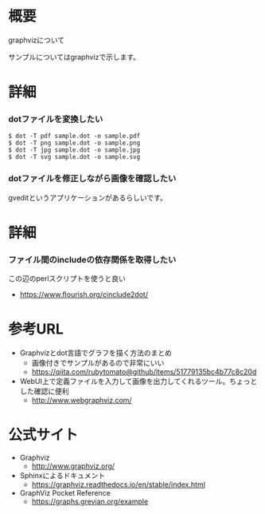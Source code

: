 # 概要
graphvizについて

サンプルについてはgraphvizで示します。

# 詳細

### dotファイルを変換したい
```
$ dot -T pdf sample.dot -o sample.pdf 
$ dot -T png sample.dot -o sample.png
$ dot -T jpg sample.dot -o sample.jpg
$ dot -T svg sample.dot -o sample.svg
```

### dotファイルを修正しながら画像を確認したい
gveditというアプリケーションがあるらしいです。


# 詳細

### ファイル間のincludeの依存関係を取得したい
この辺のperlスクリプトを使うと良い
- https://www.flourish.org/cinclude2dot/

# 参考URL
- Graphvizとdot言語でグラフを描く方法のまとめ
  - 画像付きでサンプルがあるので非常にいい
  - https://qiita.com/rubytomato@github/items/51779135bc4b77c8c20d
- WebUI上で定義ファイルを入力して画像を出力してくれるツール。ちょっとした確認に便利
  - http://www.webgraphviz.com/

# 公式サイト
- Graphviz
  - http://www.graphviz.org/
- Sphinxによるドキュメント
  - https://graphviz.readthedocs.io/en/stable/index.html
- GraphViz Pocket Reference
  - https://graphs.grevian.org/example
